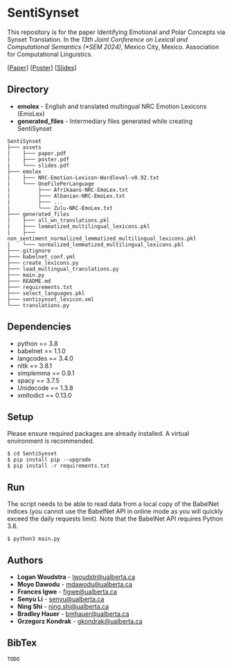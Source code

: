 # SentiSynset
This repository is for the paper Identifying Emotional and Polar Concepts via Synset Translation. In the *13th Joint Conference on Lexical and Computational Semantics (\*SEM 2024)*, Mexico City, Mexico. Association for Computational Linguistics. 

[[Paper](https://github.com/UAlberta-NLP/SentiSynset/blob/main/assets/paper.pdf)] [[Poster](https://github.com/UAlberta-NLP/SentiSynset/blob/main/assets/poster.pdf)] [[Slides](https://github.com/UAlberta-NLP/SentiSynset/blob/main/assets/slides.pdf)]

## Directory
+ **emolex** - English and translated multingual NRC Emotion Lexicons (EmoLex)
+ **generated_files** - Intermediary files generated while creating SentiSynset
```
SentiSynset
├─── assets
|    ├─── paper.pdf
|    ├─── poster.pdf
|    └─── slides.pdf
├─── emolex
|    ├─── NRC-Emotion-Lexicon-Wordlevel-v0.92.txt
|    └─── OneFilePerLanguage
|         ├─── Afrikaans-NRC-EmoLex.txt
|         ├─── Albanian-NRC-EmoLex.txt
|         ├─── ...
|         └─── Zulu-NRC-EmoLex.txt
├─── generated_files
|    ├─── all_wn_translations.pkl
|    ├─── lemmatized_multilingual_lexicons.pkl
|    ├─── non_sentiment_normalized_lemmatized_multilingual_lexicons.pkl
|    └─── normalized_lemmatized_multilingual_lexicons.pkl
├───.gitignore
├─── babelnet_conf.yml
├─── create_lexicons.py
├─── load_multingual_translations.py
├─── main.py
├─── README.md
├─── requirements.txt
├─── select_languages.pkl
├─── sentisynset_lexicon.xml
└─── translations.py
```

## Dependencies
+ python == 3.8
+ babelnet == 1.1.0
+ langcodes == 3.4.0
+ nltk == 3.8.1
+ simplemma == 0.9.1
+ spacy == 3.7.5
+ Unidecode == 1.3.8
+ xmltodict == 0.13.0

## Setup
Please ensure required packages are already installed. A virtual environment is recommended.
```
$ cd SentiSynset
$ pip install pip --upgrade
$ pip install -r requirements.txt
```

## Run
The script needs to be able to read data from a local copy of the BabelNet indices (you cannot use the BabelNet API in online mode as you will quickly exceed the daily requests limit). Note that the BabelNet API requires Python 3.8.
```
$ python3 main.py
```

## Authors
* **Logan Woudstra** - lwoudstr@ualberta.ca
* **Moyo Dawodu** - mdawodu@ualberta.ca
* **Frances Igwe** - figwe@ualberta.ca
* **Senyu Li** - senyu@ualberta.ca
* **Ning Shi** - ning.shi@ualberta.ca
* **Bradley Hauer** - bmhauer@ualberta.ca
* **Grzegorz Kondrak** - gkondrak@ualberta.ca

## BibTex
```
TODO
```